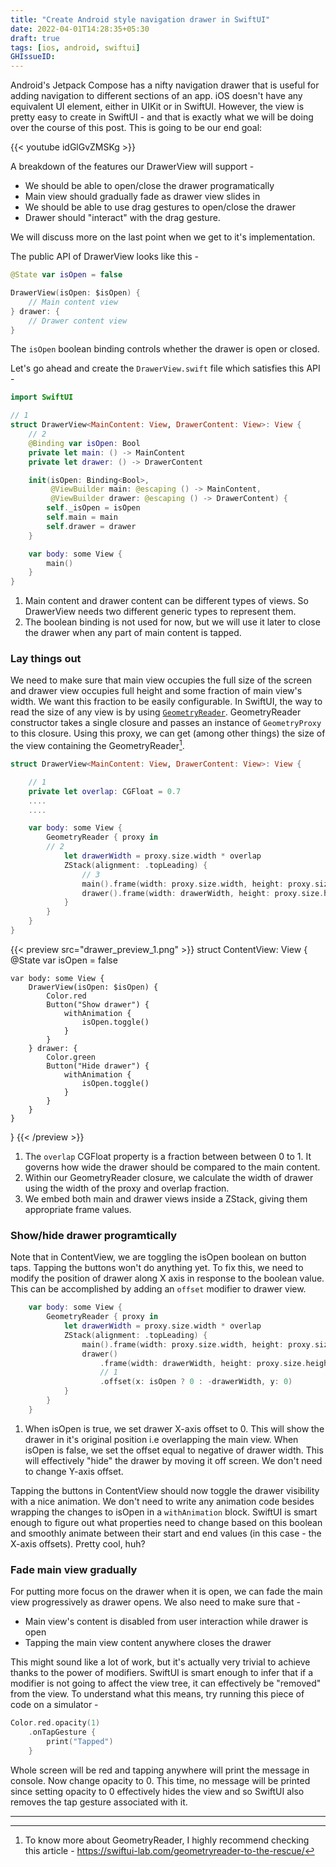 ```yaml
---
title: "Create Android style navigation drawer in SwiftUI"
date: 2022-04-01T14:28:35+05:30
draft: true
tags: [ios, android, swiftui]
GHIssueID:
---
```


Android's Jetpack Compose has a nifty navigation drawer that is useful for adding navigation to different sections of an app. iOS doesn't have any equivalent UI element, either in UIKit or in SwiftUI. However, the view is pretty easy to create in SwiftUI - and that is exactly what we will be doing over the course of this post. This is going to be our end goal:

{{< youtube idGlGvZMSKg >}}

A breakdown of the features our DrawerView will support -

- We should be able to open/close the drawer programatically
- Main view should gradually fade as drawer view slides in
- We should be able to use drag gestures to open/close the drawer
- Drawer should "interact" with the drag gesture.

We will discuss more on the last point when we get to it's implementation.

The public API of DrawerView looks like this -

```swift
@State var isOpen = false

DrawerView(isOpen: $isOpen) {
    // Main content view
} drawer: {
    // Drawer content view
}
```

The `isOpen` boolean binding controls whether the drawer is open or closed.

Let's go ahead and create the `DrawerView.swift` file which satisfies this API -

```swift
import SwiftUI

// 1
struct DrawerView<MainContent: View, DrawerContent: View>: View {
    // 2
    @Binding var isOpen: Bool
    private let main: () -> MainContent
    private let drawer: () -> DrawerContent

    init(isOpen: Binding<Bool>,
         @ViewBuilder main: @escaping () -> MainContent,
         @ViewBuilder drawer: @escaping () -> DrawerContent) {
        self._isOpen = isOpen
        self.main = main
        self.drawer = drawer
    }

    var body: some View {
        main()
    }
}
```

1. Main content and drawer content can be different types of views. So DrawerView needs two different generic types to represent them. 
2. The boolean binding is not used for now, but we will use it later to close the drawer when any part of main content is tapped.

### Lay things out
We need to make sure that main view occupies the full size of the screen and drawer view occupies full height and some fraction of main view's width. We want this fraction to be easily configurable. In SwiftUI, the way to read the size of any view is by using [`GeometryReader`](https://developer.apple.com/documentation/swiftui/geometryreader). GeometryReader constructor takes a single closure and passes an instance of `GeometryProxy` to this closure. Using this proxy, we can get (among other things) the size of the view containing the GeometryReader[^geometryreader_swiftui_lab].

```swift
struct DrawerView<MainContent: View, DrawerContent: View>: View {

    // 1
    private let overlap: CGFloat = 0.7
    ....
    ....

    var body: some View {
        GeometryReader { proxy in
        // 2
            let drawerWidth = proxy.size.width * overlap
            ZStack(alignment: .topLeading) {
                // 3
                main().frame(width: proxy.size.width, height: proxy.size.height)
                drawer().frame(width: drawerWidth, height: proxy.size.height)
            }
        }
    }
}
```

{{< preview src="drawer_preview_1.png" >}}
struct ContentView: View {
    @State var isOpen = false

    var body: some View {
        DrawerView(isOpen: $isOpen) {
            Color.red
            Button("Show drawer") {
                withAnimation {
                    isOpen.toggle()
                }
            }
        } drawer: {
            Color.green
            Button("Hide drawer") {
                withAnimation {
                    isOpen.toggle()
                }
            }
        }
    }
}
{{< /preview >}}

1. The `overlap` CGFloat property is a fraction between between 0 to 1. It governs how wide the drawer should be compared to the main content.
2. Within our GeometryReader closure, we calculate the width of drawer using the width of the proxy and overlap fraction.
3. We embed both main and drawer views inside a ZStack, giving them appropriate frame values.

### Show/hide drawer programtically

Note that in ContentView, we are toggling the isOpen boolean on button taps. Tapping the buttons won't do anything yet. To fix this, we need to modify the position of drawer along X axis in response to the boolean value. This can be accomplished by adding an `offset` modifier to drawer view.


```swift
    var body: some View {
        GeometryReader { proxy in
            let drawerWidth = proxy.size.width * overlap
            ZStack(alignment: .topLeading) {
                main().frame(width: proxy.size.width, height: proxy.size.height)
                drawer()
                    .frame(width: drawerWidth, height: proxy.size.height)
                    // 1
                    .offset(x: isOpen ? 0 : -drawerWidth, y: 0)
            }
        }
    }
```

1. When isOpen is true, we set drawer X-axis offset to 0. This will show the drawer in it's original position i.e overlapping the main view. When isOpen is false, we set the offset equal to negative of drawer width. This will effectively "hide" the drawer by moving it off screen. We don't need to change Y-axis offset.

Tapping the buttons in ContentView should now toggle the drawer visibility with a nice animation. We don't need to write any animation code besides wrapping the changes to isOpen in a `withAnimation` block. SwiftUI is smart enough to figure out what properties need to change based on this boolean and smoothly animate between their start and end values (in this case - the X-axis offsets). Pretty cool, huh?

### Fade main view gradually

For putting more focus on the drawer when it is open, we can fade the main view progressively as drawer opens. We also need to make sure that -
- Main view's content is disabled from user interaction while drawer is open
- Tapping the main view content anywhere closes the drawer

This might sound like a lot of work, but it's actually very trivial to achieve thanks to the power of modifiers. SwiftUI is smart enough to infer that if a modifier is not going to affect the view tree, it can effectively be "removed" from the view. To understand what this means, try running this piece of code on a simulator -


```swift
Color.red.opacity(1)
    .onTapGesture {
        print("Tapped")
    }
```

Whole screen will be red and tapping anywhere will print the message in console. Now change opacity to 0. This time, no message will be printed since setting opacity to 0 effectively hides the view and so SwiftUI also removes the tap gesture associated with it.

---
[^geometryreader_swiftui_lab]: To know more about GeometryReader, I highly recommend checking this article - https://swiftui-lab.com/geometryreader-to-the-rescue/